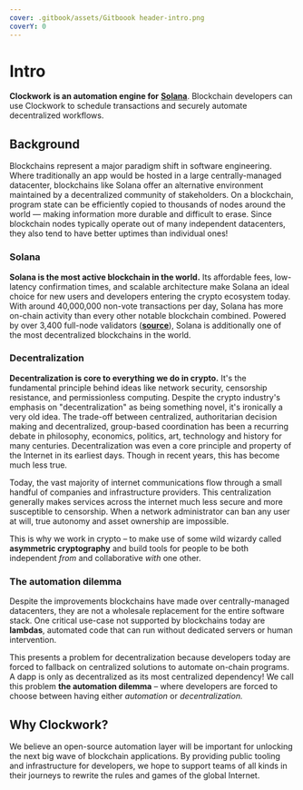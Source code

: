 ```yaml
---
cover: .gitbook/assets/Gitboook header-intro.png
coverY: 0
---
```


# Intro

**Clockwork** **is an automation engine for** [**Solana**](https://solana.com/). Blockchain developers can use Clockwork to schedule transactions and securely automate decentralized workflows.

## **Background**

Blockchains represent a major paradigm shift in software engineering. Where traditionally an app would be hosted in a large centrally-managed datacenter, blockchains like Solana offer an alternative environment maintained by a decentralized community of stakeholders. On a blockchain, program state can be efficiently copied to thousands of nodes around the world –– making information more durable and difficult to erase. Since blockchain nodes typically operate out of many independent datacenters, they also tend to have better uptimes than individual ones!

### Solana

**Solana is the most active blockchain in the world.** Its affordable fees, low-latency confirmation times, and scalable architecture make Solana an ideal choice for new users and developers entering the crypto ecosystem today. With around 40,000,000 non-vote transactions per day, Solana has more on-chain activity than every other notable blockchain combined. Powered by over 3,400 full-node validators ([**source**](https://solana.com/news/validator-health-report-august-2022)), Solana is additionally one of the most decentralized blockchains in the world.

### Decentralization

**Decentralization is core to everything we do in crypto.** It's the fundamental principle behind ideas like network security, censorship resistance, and permissionless computing. Despite the crypto industry's emphasis on "decentralization" as being something novel, it's ironically a very old idea. The trade-off between centralized, authoritarian decision making and decentralized, group-based coordination has been a recurring debate in philosophy, economics, politics, art, technology and history for many centuries. Decentralization was even a core principle and property of the Internet in its earliest days. Though in recent years, this has become much less true.&#x20;

Today, the vast majority of internet communications flow through a small handful of companies and infrastructure providers. This centralization generally makes services across the internet much less secure and more susceptible to censorship. When a network administrator can ban any user at will, true autonomy and asset ownership are impossible.&#x20;

This is why we work in crypto – to make use of some wild wizardy called **asymmetric cryptography** and build tools for people to be both independent _from_ and collaborative _with_ one other.

### The automation dilemma

Despite the improvements blockchains have made over centrally-managed datacenters, they are not a wholesale replacement for the entire software stack. One critical use-case not supported by blockchains today are **lambdas**, automated code that can run without dedicated servers or human intervention.&#x20;

This presents a problem for decentralization because developers today are forced to fallback on centralized solutions to automate on-chain programs. A dapp is only as decentralized as its most centralized dependency! We call this problem **the automation dilemma** – where developers are forced to choose between having either _automation_ or _decentralization._

## Why Clockwork?&#x20;

We believe an open-source automation layer will be important for unlocking the next big wave of blockchain applications. By providing public tooling and infrastructure for developers, we hope to support teams of all kinds in their journeys to rewrite the rules and games of the global Internet.&#x20;
